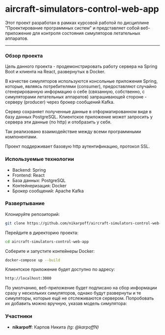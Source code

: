 # aircraft-simulators-control-web-app
Этот проект разработан в рамках курсовой работой по дисциплине "Проектирование программных систем" и представляет собой веб-приложение для контроля состояния симуляторов летательных аппаратов.

----------
### Обзор проекта
Цель данного проекта - продемонстрировать работу сервера на Spring Boot и клиента на React, развернутых в Docker.

В качестве симуляторов используются консольные приложения Spring, которые, являясь потребителями (consumer), предоставляют случайно сгенерированную информацию о себе (связанную, собственно, с симуляторами летательных аппаратов) запрашивающей стороне - серверу (producer) через брокер сообщений Kafka.

Сервер сохраняет полученные данные в отформатированном виде в базу данных PostgreSQL. Клиентское приложение может запросить у сервера эти данные (по http) и отобразить у себя.

Так реализовано взаимодействие между всеми программными компонентами.

Проект поддерживает базовую http аутентификацию, протокол SSL.

### Используемые технологии
- Backend: Spring
- Frontend: React
- База данных: PostgreSQL
- Контейнеризация: Docker
- Брокер сообщений: Apache Kafka

### Развертывание
Клонируйте репозиторий:
```bash
git clone https://github.com/nikarpoff/aircraft-simulators-control-web-app.git
```
Перейдите в директорию проекта:
```bash
cd aircraft-simulators-control-web-app
```

Соберите и запустите контейнеры Docker:
```bash
docker-compose up --build
```

Клиентское приложение будет доступно по адресу:
```bash
http://localhost:3000
```

По умолчанию, веб-приложение будет подписано на сбор информации сразу у нескольких симуляторов, однако будут развернуты и те симуляторы, которые ещё не отслеживаются сервером. Попробовать их добавить можно вручную, указав модель симулятора:

### Участники
- **nikarpoff**: Карпов Никита *(tg: @karpoffN)*
